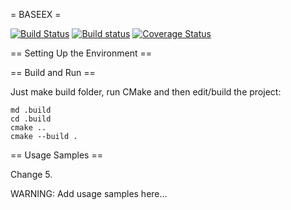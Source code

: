 = BASEEX = 

[![Build Status](https://travis-ci.org/zhenyatnk/baseex.svg?branch=master)](https://travis-ci.org/zhenyatnk/baseex) [![Build status](https://ci.appveyor.com/api/projects/status/7y6pb3gk79bty1wl/branch/master?svg=true)](https://ci.appveyor.com/project/zhenyatnk/baseex/branch/master) [![Coverage Status](https://coveralls.io/repos/github/zhenyatnk/baseex/badge.svg)](https://coveralls.io/github/zhenyatnk/baseex)

== Setting Up the Environment ==

== Build and Run ==

Just make build folder, run CMake and then edit/build the project:

```
md .build
cd .build
cmake ..
cmake --build .
```
== Usage Samples ==

Change 5.

WARNING: Add usage samples here...
